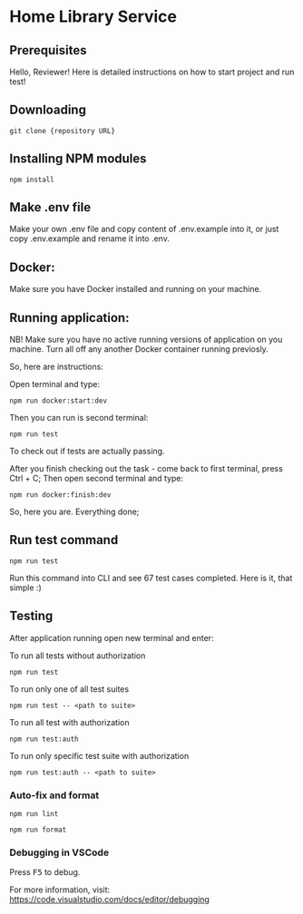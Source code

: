 # Home Library Service

## Prerequisites

Hello, Reviewer! Here is detailed instructions on how to start project and run test!

## Downloading

```
git clone {repository URL}
```

## Installing NPM modules

```
npm install
```

## Make .env file

Make your own .env file and copy content of .env.example into it, or just copy .env.example and rename it into .env.

## Docker:

Make sure you have Docker installed and running on your machine.

## Running application:

NB! Make sure you have no active running versions of application on you machine. Turn all off any another Docker container running previosly.

So, here are instructions:

Open terminal and type: 

```
npm run docker:start:dev
```

Then you can run is second terminal: 

```
npm run test
```

To check out if tests are actually passing.

After you finish checking out the task - come back to first terminal, press Ctrl + C;
Then open second terminal and type:

```
npm run docker:finish:dev
```

So, here you are. Everything done;

## Run test command

```
npm run test
```

Run this command into CLI and see 67 test cases completed. Here is it, that simple :)

## Testing

After application running open new terminal and enter:

To run all tests without authorization

```
npm run test
```

To run only one of all test suites

```
npm run test -- <path to suite>
```

To run all test with authorization

```
npm run test:auth
```

To run only specific test suite with authorization

```
npm run test:auth -- <path to suite>
```

### Auto-fix and format

```
npm run lint
```

```
npm run format
```

### Debugging in VSCode

Press <kbd>F5</kbd> to debug.

For more information, visit: https://code.visualstudio.com/docs/editor/debugging
